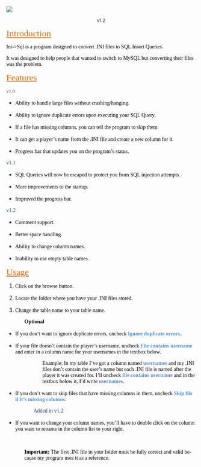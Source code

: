 
<img src="http://i1270.photobucket.com/albums/jj602/gtakilleriv/ini2sql.png">
<p align="CENTER" style="margin-bottom: 0in"><font size="2" style="font-size: 9pt"><span lang="en-US">v1.2</span></font></p>
<p style="margin-bottom: 0in"><font color="#e36c0a"><font face="serif"><font size="5"><span lang="en-US"><u>Introduction</u></span></font></font></font></p>
<p style="margin-bottom: 0in"><font color="#000000"><font face="serif"><span lang="en-US">Ini-&gt;Sql
is a program designed to convert .INI files to SQL Insert Queries.</span></font></font></p>
<p style="margin-bottom: 0in"><font color="#000000"><font face="serif"><span lang="en-US">It
was designed to help people that wanted to switch to MySQL but
converting their files was the problem.</span></font></font></p>
<p style="margin-bottom: 0in"><font color="#e36c0a"> </font><font color="#e36c0a"><font face="serif"><font size="5"><span lang="en-US"><u>Features</u></span></font></font></font></p>
<p style="margin-bottom: 0in"><font color="#244061"><font face="serif"><font size="2"><span lang="en-US">v1.0</span></font></font></font></p>
<ul>
	<li><p style="margin-bottom: 0in"><font color="#000000"><font face="serif"><span lang="en-US">Ability
	to handle large files without crashing/hanging.</span></font></font></p>
	</li><li><p style="margin-bottom: 0in"><font color="#000000"><font face="serif"><span lang="en-US">Ability
	to ignore duplicate errors upon executing your SQL Query.</span></font></font></p>
	</li><li><p style="margin-bottom: 0in"><font color="#000000"><font face="serif"><span lang="en-US">If
	a file has missing columns, you can tell the program to skip them. </span></font></font>
	</p>
	</li><li><p style="margin-bottom: 0in"><font color="#000000"><font face="serif"><span lang="en-US">It
	can get a player’s name from the .INI file and create a new
	column for it.</span></font></font></p>
	</li><li><p style="margin-bottom: 0in"><font color="#000000"><font face="serif"><span lang="en-US">Progress
	bar that updates you on the program’s status.</span></font></font></p>
</li></ul>
<p style="margin-bottom: 0in"><a name="_GoBack"></a><font color="#244061"><font face="serif"><span lang="en-US">v1.1</span></font></font></p>
<ul>
	<li><p style="margin-bottom: 0in"><font color="#000000"><font face="serif"><span lang="en-US">SQL
	Queries will now be escaped to protect you from SQL injection
	attempts.</span></font></font></p>
	</li><li><p style="margin-bottom: 0in"><font color="#000000"><font face="serif"><span lang="en-US">More
	improvements to the startup.</span></font></font></p>
	</li><li><p style="margin-bottom: 0in"><font color="#000000"><font face="serif"><span lang="en-US">Improved
	the progress bar.</span></font></font></p>
</li></ul>
<p style="margin-bottom: 0in"><font color="#244061"><font face="serif"><span lang="en-US">v1.2</span></font></font></p>
<ul>
	<li><p style="margin-bottom: 0in"><font color="#000000"><font face="serif"><span lang="en-US">Comment
	support.</span></font></font></p>
	</li><li><p style="margin-bottom: 0in"><font color="#000000"><font face="serif"><span lang="en-US">Better
	space handling.</span></font></font></p>
	</li><li><p style="margin-bottom: 0in"><font color="#000000"><font face="serif"><span lang="en-US">Ability
	to change column names.</span></font></font></p>
	</li><li><p style="margin-bottom: 0in"><font color="#000000"><font face="serif"><span lang="en-US">Inability
	to use empty table names.</span></font></font></p>
</li></ul>
<p style="margin-bottom: 0in"><font color="#e36c0a"><font face="serif"><font size="5"><span lang="en-US"><u>Usage</u></span></font></font></font></p>
<ol>
	<li><p style="margin-bottom: 0in"><font color="#000000"><font face="serif"><span lang="en-US">Click
	on the browse button.</span></font></font></p>
	</li><li><p style="margin-bottom: 0in"><font color="#000000"><font face="serif"><span lang="en-US">Locate
	the folder where you have your .INI files stored.</span></font></font></p>
	</li><li><p style="margin-bottom: 0in"><font color="#000000"><font face="serif"><span lang="en-US">Change
	the table name to your table name.</span></font></font></p>
</li></ol>
<p style="margin-left: 0.5in; margin-bottom: 0in"><font color="#000000"><font face="serif"><span lang="en-US"><b>Optional</b></span></font></font></p>
<ul>
	<li><p style="margin-bottom: 0in"><font color="#000000"><font face="serif"><span lang="en-US">If
	you don’t want to ignore duplicate errors, uncheck </span></font></font><font color="#548dd4"><font face="serif"><span lang="en-US"><b>Ignore
	duplicate errors</b></span></font></font><font color="#000000"><font face="serif"><span lang="en-US">.</span></font></font></p>
	</li><li><p style="margin-bottom: 0in"><font color="#000000"><font face="serif"><span lang="en-US">If
	your file doesn’t contain the player’s username, uncheck
	</span></font></font><font color="#548dd4"><font face="serif"><span lang="en-US"><b>File
	contains username</b></span></font></font><font color="#000000"><font face="serif"><span lang="en-US">
	and enter in a column name for your usernames in the textbox below.</span></font></font></p>
</li></ul>
<p style="margin-left: 1in; margin-bottom: 0in"><font color="#000000"><font face="serif"><span lang="en-US">Example:
In my table I’ve got a column named </span></font></font><font color="#548dd4"><font face="serif"><span lang="en-US"><b>usernames</b></span></font></font><font color="#000000"><font face="serif"><span lang="en-US">
and my .INI files don’t contain the user’s name but each
.INI file is named after the player it was created for. I’ll
uncheck </span></font></font><font color="#548dd4"><font face="serif"><span lang="en-US"><b>file
contains username</b></span></font></font><font color="#000000"><font face="serif"><span lang="en-US">
and in the textbox below it, I’d write </span></font></font><font color="#548dd4"><font face="serif"><span lang="en-US"><b>usernames</b></span></font></font><font color="#000000"><font face="serif"><span lang="en-US">.</span></font></font></p>
<ul>
	<li><p style="margin-bottom: 0in"><font color="#000000"><font face="serif"><span lang="en-US">If
	you don’t want to skip files that have missing columns in
	them, uncheck </span></font></font><font color="#548dd4"><font face="serif"><span lang="en-US"><b>Skip
	file if it’s missing columns</b></span></font></font><font color="#000000"><font face="serif"><span lang="en-US">.</span></font></font></p>
</li></ul>
<p style="margin-left: 0.75in; margin-bottom: 0in"><font color="#244061"><font face="serif"><span lang="en-US">Added
in v1.2</span></font></font></p>
<ul>
	<li><p style="margin-bottom: 0in"><font color="#000000"><font face="serif"><span lang="en-US">If
	you want to change your column names, you’ll have to double
	click on the column you want to rename in the column list to your
	right. </span></font></font>
	</p>
</li></ul>
<p style="margin-left: 1in; margin-bottom: 0in"><br>
</p>
<p style="margin-left: 0.5in; margin-bottom: 0in"><font color="#000000"><font face="serif"><span lang="en-US"><b>Important:
</b></span></font></font><font color="#000000"><font face="serif"><span lang="en-US">The
first .INI file in your folder must be fully correct and valid
because my program uses it as a reference.</span></font></font></p>
